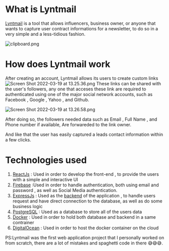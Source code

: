 # What is Lyntmail
[Lyntmail](lyntmail.com) is a tool that allows influencers, business owner, or anyone that wants to capture user contract informations for a newsletter, to do so in a very simple and a less-tidious fashion.

![clipboard.png](https://user-images.githubusercontent.com/62159014/159117282-16e6f9a1-22f9-4c02-b35c-8fbd7e25a12f.png)

# How does Lyntmail work
After creating an account, Lyntmail allows its users to create custom links 
![Screen Shot 2022-03-19 at 13.25.36.png](https://user-images.githubusercontent.com/62159014/159117431-999e07a0-1bdb-422d-b18f-19eb7ba2c413.png)
These links can be shared with the user's followers, any one that acceses these link are required to authenticated using one of the major social network accounts, such as Facebook , Google , Yahoo , and Github.


![Screen Shot 2022-03-19 at 13.26.58.png](https://user-images.githubusercontent.com/62159014/159117445-48348ae3-e10c-4575-9c94-2d79d4e24a30.png)

After doing so, the followers needed data such as Email , Full Name , and Phone number if available, Are forwareded to the link owner. 

And like that the user has easily captured a leads contact information within a few clicks.

# Technologies used
1. [ReactJs](https://reactjs.org) : Used in order to develop the front-end , to provide the users with a simple and interactive UI
2. [Firebase](https://firebase.google.com) :Used in order to handle authentication, both using email and password , as well as Social Media authentication.
3. [ExpressJs](https://expressjs.com) : Used as the [backend](https://github.com/aimensahnoun/Lyntmail-Backend) of the application , to handle users request and have direct connection to the database, as well as do some business logic
4. [PostgreSQL](https://www.postgresql.org) : Used as a database to store all of the users data
5. [Docker](https://www.docker.com) : Used in order to hold both database and backend in a same contrainer
6. [DigitalOcean](https://www.digitalocean.com) : Used in order to host the docker container on the cloud

PS:Lyntmail was the first web application project that I personally worked on from scratch, there are a lot of mistakes and spaghetti code in there 😅😅😅.

